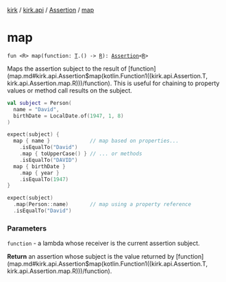 [kirk](../../index.md) / [kirk.api](../index.md) / [Assertion](index.md) / [map](./map.md)

# map

`fun <R> map(function: `[`T`](index.md#T)`.() -> `[`R`](map.md#R)`): `[`Assertion`](index.md)`<`[`R`](map.md#R)`>`

Maps the assertion subject to the result of [function](map.md#kirk.api.Assertion$map(kotlin.Function1((kirk.api.Assertion.T, kirk.api.Assertion.map.R)))/function).
This is useful for chaining to property values or method call results on
the subject.

``` kotlin
val subject = Person(
  name = "David",
  birthDate = LocalDate.of(1947, 1, 8)
)

expect(subject) {
  map { name }             // map based on properties...
    .isEqualTo("David")
    .map { toUpperCase() } // ... or methods
    .isEqualTo("DAVID")
  map { birthDate }
    .map { year }
    .isEqualTo(1947)
}

expect(subject)
  .map(Person::name)       // map using a property reference
  .isEqualTo("David")
```

### Parameters

`function` - a lambda whose receiver is the current assertion subject.

**Return**
an assertion whose subject is the value returned by [function](map.md#kirk.api.Assertion$map(kotlin.Function1((kirk.api.Assertion.T, kirk.api.Assertion.map.R)))/function).

